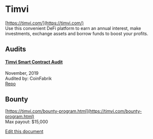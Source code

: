 
# Timvi
  
[https://timvi.com/](https://timvi.com/)<br>
Use this convenient DeFi platform to earn an annual interest, make investments, exchange assets and borrow funds to boost your profits.


## Audits



#### [Timvi Smart Contract Audit](https://blog.coinfabrik.com/timvi-smart-contract-audit/)

November, 2019<br>
Audited by: CoinFabrik<br>
[Repo](https://github.com/TimviOfficial/Timvi)
      

  

## Bounty

[https://timvi.com/bounty-program.html](https://timvi.com/bounty-program.html)<br>
Max payout: $15,000




[Edit this document](https://github.com/ConsenSys/blockchainSecurityDB/blob/master/projects/timvi.json)